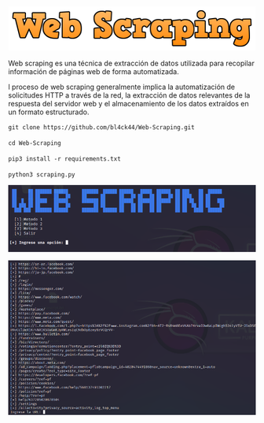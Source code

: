 
<p align="center">
<img src="Logotipo.jpg">
</p>

Web scraping es una técnica de extracción de datos utilizada para recopilar información de páginas web de forma automatizada.

l proceso de web scraping generalmente implica la automatización de solicitudes HTTP a través de la red, la extracción de datos relevantes de la respuesta del servidor web y el almacenamiento de los datos extraídos en un formato estructurado.

```
git clone https://github.com/bl4ck44/Web-Scraping.git

cd Web-Scraping

pip3 install -r requirements.txt

python3 scraping.py
```

<p align="center">
<img src="Img/muestra1.png">
</p>

<p align="center">
<img src="Img/muestra2.png">
</p>